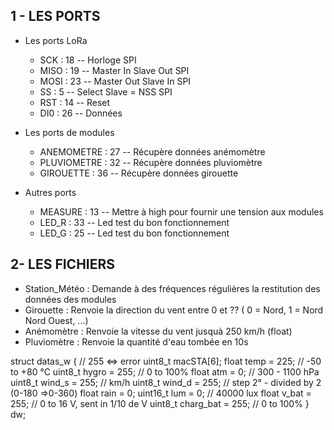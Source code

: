 1 - LES PORTS
-

- Les ports LoRa
  - SCK : 18 -- Horloge SPI
  - MISO : 19 -- Master In Slave Out SPI
  - MOSI : 23 -- Master Out Slave In SPI
  - SS : 5 -- Select Slave = NSS SPI
  - RST : 14 -- Reset
  - DI0 : 26 -- Données
  
- Les ports de modules
  - ANEMOMETRE : 27 -- Récupère données anémomètre
  - PLUVIOMETRE : 32 -- Récupère données pluviomètre
  - GIROUETTE : 36 -- Récupère données girouette

- Autres ports
  - MEASURE : 13 -- Mettre à high pour fournir une tension aux modules
  - LED_R : 33 -- Led test du bon fonctionnement
  - LED_G : 25 -- Led test du bon fonctionnement


2- LES FICHIERS
-
- Station_Météo : Demande à des fréquences régulières la restitution des données des modules
- Girouette : Renvoie la direction du vent entre 0 et ?? ( 0 = Nord, 1 = Nord Nord Ouest, ...)
- Anémomètre : Renvoie la vitesse du vent jusquà 250 km/h (float)
- Pluviomètre : Renvoie la quantité d'eau tombée en 10s


struct datas_w { // 255 <=> error
  uint8_t macSTA[6];
  float   temp      = 225;        // -50 to +80 °C
  uint8_t hygro     = 255;        //  0 to 100%
  float   atm       = 0;          // 300 - 1100 hPa
  uint8_t wind_s    = 255;         // km/h
  uint8_t wind_d    = 255;         // step 2° - divided by 2 (0-180 =>0-360)
  float   rain      = 0;
  uint16_t lum      = 0;           // 40000 lux
  float    v_bat      = 255;        // 0 to 16 V, sent in 1/10 de V
  uint8_t  charg_bat  = 255;    // 0 to 100%
} dw;

